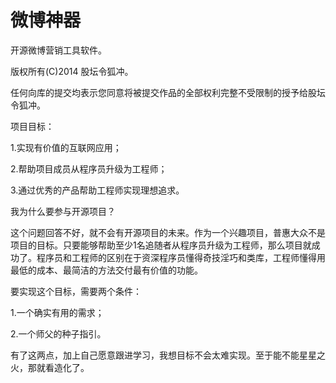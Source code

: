 微博神器
===========
开源微博营销工具软件。

版权所有(C)2014 股坛令狐冲。

任何向库的提交均表示您同意将被提交作品的全部权利完整不受限制的授予给股坛令狐冲。


项目目标：

1.实现有价值的互联网应用；

2.帮助项目成员从程序员升级为工程师；

3.通过优秀的产品帮助工程师实现理想追求。


我为什么要参与开源项目？

这个问题回答不好，就不会有开源项目的未来。作为一个兴趣项目，普惠大众不是项目的目标。只要能够帮助至少1名追随者从程序员升级为工程师，那么项目就成功了。程序员和工程师的区别在于资深程序员懂得奇技淫巧和类库，工程师懂得用最低的成本、最简洁的方法交付最有价值的功能。

要实现这个目标，需要两个条件：

1.一个确实有用的需求；

2.一个师父的种子指引。

有了这两点，加上自己愿意跟进学习，我想目标不会太难实现。至于能不能星星之火，那就看造化了。
